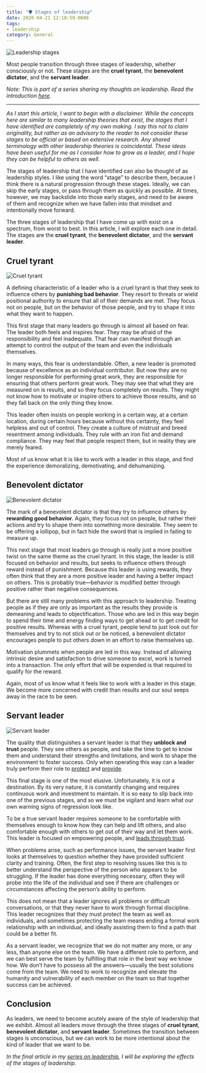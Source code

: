 ```yaml
---
title: "🛡 Stages of leadership"
date: 2020-04-21 12:18:59-0600
tags:
- leadership
category: General
---
```


![Leadership stages](https://media.bennorris.org/images/bennorris/uploads/2020/66d881cc81.jpg)

Most people transition through three stages of leadership, whether consciously or not. These stages are the **cruel tyrant**, the **benevolent dictator**, and the **servant leader**.

*Note: This is part of a series sharing my thoughts on leadership. Read the introduction [here](https://www.bennorris.org/2020/04/13/thoughts-on-leadership.html).*

***

*As I start this article, I want to begin with a disclaimer. While the concepts here are similar to many leadership theories that exist, the stages that I have identified are completely of my own making. I say this not to claim originality, but rather as an advisory to the reader to not consider these stages to be official or based on extensive research. Any shared terminology with other leadership theories is coincidental. These ideas have been useful for me as I consider how to grow as a leader, and I hope they can be helpful to others as well.*

The stages of leadership that I have identified can also be thought of as leadership styles. I like using the word “stage” to describe them, because I think there is a natural progression through these stages. Ideally, we can skip the early stages, or pass through them as quickly as possible. At times, however, we may backslide into those early stages, and need to be aware of them and recognize when we have fallen into that mindset and intentionally move forward.

The three stages of leadership that I have come up with exist on a spectrum, from worst to best. In this article, I will explore each one in detail. The stages are the **cruel tyrant**, the **benevolent dictator**, and the **servant leader**.


## Cruel tyrant

![Cruel tyrant](https://media.bennorris.org/images/bennorris/uploads/2020/2b1deaf64a.jpg)

A defining characteristic of a leader who is a cruel tyrant is that they seek to influence others by **punishing bad behavior**. They resort to threats or wield positional authority to ensure that all of their demands are met. They focus not on people, but on the behavior of those people, and try to shape it into what they want to happen.

This first stage that many leaders go through is almost all based on fear. The leader both feels and inspires fear. They may be afraid of the responsibility and feel inadequate. That fear can manifest through an attempt to control the output of the team and even the individuals themselves.

In many ways, this fear is understandable. Often, a new leader is promoted because of excellence as an individual contributor. But now they are no longer responsible for performing great work, they are responsible for ensuring that others perform great work. They may see that what they are measured on is results, and so they focus completely on results. They might not know how to motivate or inspire others to achieve those results, and so they fall back on the only thing they know.

This leader often insists on people working in a certain way, at a certain location, during certain hours because without this certainty, they feel helpless and out of control. They create a culture of mistrust and breed resentment among individuals. They rule with an iron fist and demand compliance. They may feel that people respect them, but in reality they are merely feared.

Most of us know what it is like to work with a leader in this stage, and find the experience demoralizing, demotivating, and dehumanizing.


## Benevolent dictator

![Benevolent dictator](https://media.bennorris.org/images/bennorris/uploads/2020/cd63b96ebe.jpg)

The mark of a benevolent dictator is that they try to influence others by **rewarding good behavior**. Again, they focus not on people, but rather their actions and try to shape them into something more desirable. They seem to be offering a lollipop, but in fact hide the sword that is implied in failing to measure up.

This next stage that most leaders go through is really just a more positive twist on the same theme as the cruel tyrant. In this stage, the leader is still focused on behavior and results, but seeks to influence others through reward instead of punishment. Because this leader is using rewards, they often think that they are a more positive leader and having a better impact on others. This is probably true—behavior is modified better through positive rather than negative consequences.

But there are still many problems with this approach to leadership. Treating people as if they are only as important as the results they provide is demeaning and leads to objectification. Those who are led in this way begin to spend their time and energy finding ways to get ahead or to get credit for positive results. Whereas with a cruel tyrant, people tend to just look out for themselves and try to not stick out or be noticed, a benevolent dictator encourages people to put others down in an effort to raise themselves up.

Motivation plummets when people are led in this way. Instead of allowing intrinsic desire and satisfaction to drive someone to excel, work is turned into a transaction. The only effort that will be expended is that required to qualify for the reward.

Again, most of us know what it feels like to work with a leader in this stage. We become more concerned with credit than results and our soul seeps away in the race to be seen.


## Servant leader

![Servant leader](https://media.bennorris.org/images/bennorris/uploads/2020/6d97c02170.jpg)

The quality that distinguishes a servant leader is that they **unblock and trust** people. They see others as people, and take the time to get to know them and understand their strengths and limitations, and work to shape the environment to foster success. Only when operating this way can a leader truly perform their role to [protect](https://www.bennorris.org/2020/04/15/a-leaders-role.html) and [provide](https://www.bennorris.org/2020/04/17/a-leaders-role.html).

This final stage is one of the most elusive. Unfortunately, it is not a destination. By its very nature, it is constantly changing and requires continuous work and investment to maintain. It is so easy to slip back into one of the previous stages, and so we must be vigilant and learn what our own warning signs of regression look like.

To be a true servant leader requires someone to be comfortable with themselves enough to know how they can help and lift others, and also comfortable enough with others to get out of their way and let them work. This leader is focused on empowering people, and [leads through trust](https://www.bennorris.org/2020/04/14/leading-through-trust.html).

When problems arise, such as performance issues, the servant leader first looks at themselves to question whether they have provided sufficient clarity and training. Often, the first step to resolving issues like this is to better understand the perspective of the person who appears to be struggling. If the leader has done everything necessary, often they will probe into the life of the individual and see if there are challenges or circumstances affecting the person’s ability to perform.

This does not mean that a leader ignores all problems or difficult conversations, or that they never have to work through formal discipline. This leader recognizes that they must protect the team as well as individuals, and sometimes protecting the team means ending a formal work relationship with an individual, and ideally assisting them to find a path that could be a better fit.

As a servant leader, we recognize that we do not matter any more, or any less, than anyone else on the team. We have a different role to perform, and we can best serve the team by fulfilling that role in the best way we know how. We don’t have to possess all the answers—usually the best solutions come from the team. We need to work to recognize and elevate the humanity and vulnerability of each member on the team so that together success can be achieved.


## Conclusion

As leaders, we need to become acutely aware of the style of leadership that we exhibit. Almost all leaders move through the three stages of **cruel tyrant**, **benevolent dictator**, and **servant leader**. Sometimes the transition between stages is unconscious, but we can work to be more intentional about the kind of leader that we want to be.

_In the final article in my [series on leadership](https://www.bennorris.org/2020/04/13/thoughts-on-leadership.html), I will be exploring the effects of the stages of leadership._